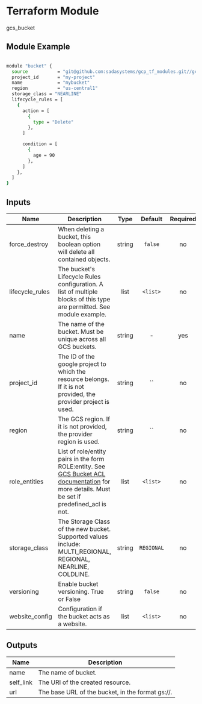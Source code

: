 # Terraform Module

gcs_bucket

## Module Example

```bash

module "bucket" {
  source           = "git@github.com:sadasystems/gcp_tf_modules.git//gcp/gcs_bucket/v1"
  project_id       = "my-project"
  name             = "mybucket"
  region           = "us-central1"
  storage_class = "NEARLINE"
  lifecycle_rules = [
    {
      action = [
        {
          type = "Delete"
        },
      ]

      condition = [
        {
          age = 90
        },
      ]
    },
  ]
}

```

<!-- BEGINNING OF PRE-COMMIT-TERRAFORM DOCS HOOK -->

## Inputs

| Name | Description | Type | Default | Required |
|------|-------------|:----:|:-----:|:-----:|
| force_destroy | When deleting a bucket, this boolean option will delete all contained objects. | string | `false` | no |
| lifecycle_rules | The bucket's Lifecycle Rules configuration. A list of multiple blocks of this type are permitted. See module example. | list | `<list>` | no |
| name | The name of the bucket. Must be unique across all GCS buckets. | string | - | yes |
| project_id | The ID of the google project to which the resource belongs. If it is not provided, the provider project is used. | string | `` | no |
| region | The GCS region. If it is not provided, the provider region is used. | string | `` | no |
| role_entities | List of role/entity pairs in the form ROLE:entity. See [GCS Bucket ACL documentation](https://cloud.google.com/storage/docs/json_api/v1/bucketAccessControls) for more details. Must be set if predefined_acl is not. | list | `<list>` | no |
| storage_class | The Storage Class of the new bucket. Supported values include: MULTI_REGIONAL, REGIONAL, NEARLINE, COLDLINE. | string | `REGIONAL` | no |
| versioning | Enable bucket versioning. True or False | string | `false` | no |
| website_config | Configuration if the bucket acts as a website. | list | `<list>` | no |

## Outputs

| Name | Description |
|------|-------------|
| name | The name of bucket. |
| self_link | The URI of the created resource. |
| url | The base URL of the bucket, in the format gs://<bucket-name>. |

<!-- END OF PRE-COMMIT-TERRAFORM DOCS HOOK -->
